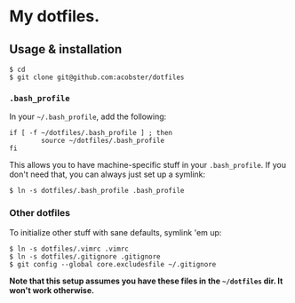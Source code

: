 # My dotfiles.

## Usage & installation

```
$ cd
$ git clone git@github.com:acobster/dotfiles
```

### `.bash_profile`

In your `~/.bash_profile`, add the following:

```
if [ -f ~/dotfiles/.bash_profile ] ; then
        source ~/dotfiles/.bash_profile
fi
```

This allows you to have machine-specific stuff in your `.bash_profile`. If you don't need that, you can always just set up a symlink:

```
$ ln -s dotfiles/.bash_profile .bash_profile
```

### Other dotfiles

To initialize other stuff with sane defaults, symlink 'em up:

```
$ ln -s dotfiles/.vimrc .vimrc
$ ln -s dotfiles/.gitignore .gitignore
$ git config --global core.excludesfile ~/.gitignore
``` 

**Note that this setup assumes you have these files in the `~/dotfiles` dir. It won't work otherwise.**
